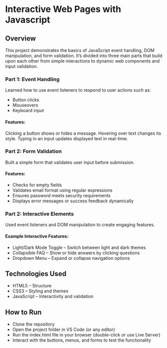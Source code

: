 # Interactive Web Pages with Javascript

## Overview
This project demonstrates the basics of JavaScript event handling, DOM manipulation, and form validation. 
It’s divided into three main parts that build upon each other from simple interactions to dynamic web components and input validation.

### Part 1: Event Handling
Learned how to use event listeners to respond to user actions such as:
- Button clicks
- Mouseovers
- Keyboard input
#### Features:
Clicking a button shows or hides a message.
Hovering over text changes its style.
Typing in an input updates displayed text in real-time.

### Part 2: Form Validation
Built a simple form that validates user input before submission.
#### Features:
- Checks for empty fields
- Validates email format using regular expressions
- Ensures password meets security requirements
- Displays error messages or success feedback dynamically

### Part 2: Interactive Elements
Used event listeners and DOM manipulation to create engaging features.
#### Example Interactive Features:
- Light/Dark Mode Toggle – Switch between light and dark themes
- Collapsible FAQ – Show or hide answers by clicking questions
- Dropdown Menu – Expand or collapse navigation options

## Technologies Used
- HTML5 – Structure
- CSS3 – Styling and themes
- JavaScript – Interactivity and validation

## How to Run
- Clone the repository
- Open the project folder in VS Code (or any editor)
- Run the index.html file in your browser (double-click or use Live Server)
- Interact with the buttons, menus, and forms to test the functionality
